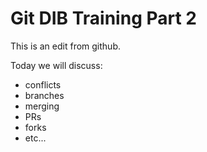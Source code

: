 # Git DIB Training Part 2

This is an edit from github.

Today we will discuss: 

- conflicts 
- branches
- merging
- PRs
- forks
- etc...
